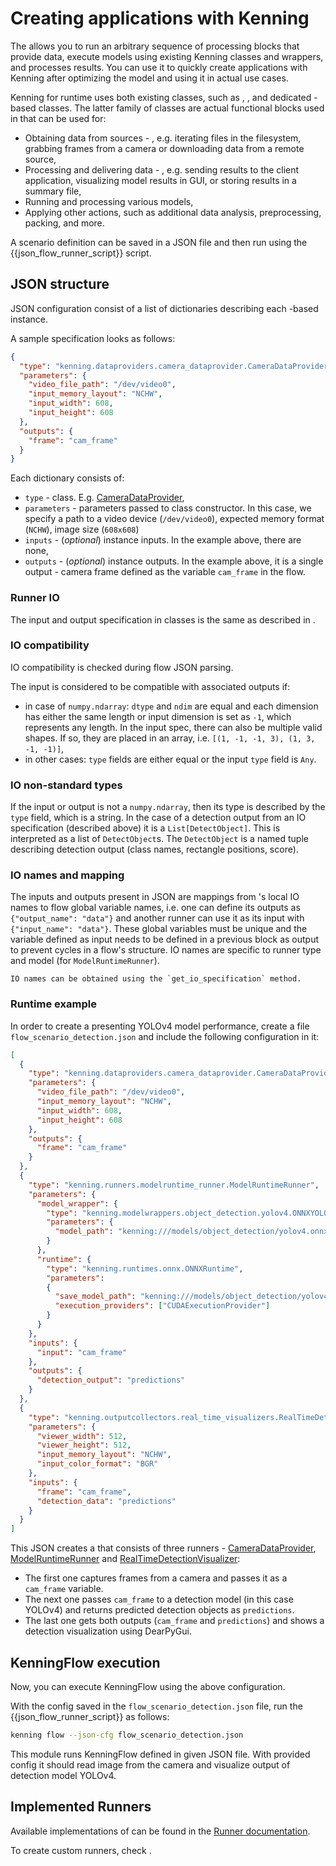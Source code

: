 # Creating applications with Kenning

The [](kenningflow-api) allows you to run an arbitrary sequence of processing blocks that provide data, execute models using existing Kenning classes and wrappers, and processes results.
You can use it to quickly create applications with Kenning after optimizing the model and using it in actual use cases.

Kenning for runtime uses both existing classes, such as [](modelwrapper-api), [](runtime-api), and dedicated [](runner-api)-based classes.
The latter family of classes are actual functional blocks used in [](kenningflow-api) that can be used for:

* Obtaining data from sources - [](dataprovider-api), e.g. iterating files in the filesystem, grabbing frames from a camera or downloading data from a remote source,
* Processing and delivering data - [](outputcollector-api), e.g. sending results to the client application, visualizing model results in GUI, or storing results in a summary file,
* Running and processing various models,
* Applying other actions, such as additional data analysis, preprocessing, packing, and more.

A [](kenningflow-api) scenario definition can be saved in a JSON file and then run using the {{json_flow_runner_script}} script.

## JSON structure

JSON configuration consist of a list of dictionaries describing each [](runner-api)-based instance.

A sample [](runner-api) specification looks as follows:

```json
{
  "type": "kenning.dataproviders.camera_dataprovider.CameraDataProvider",
  "parameters": {
    "video_file_path": "/dev/video0",
    "input_memory_layout": "NCHW",
    "input_width": 608,
    "input_height": 608
  },
  "outputs": {
    "frame": "cam_frame"
  }
}
```

Each [](runner-api) dictionary consists of:

* `type` - [](runner-api) class. E.g. [CameraDataProvider](https://github.com/antmicro/kenning/blob/main/kenning/dataproviders/camera_dataprovider.py),
* `parameters` - parameters passed to class constructor. In this case, we specify a path to a video device (`/dev/video0`), expected memory format (`NCHW`), image size (`608x608`)
* `inputs` - (*optional*) [](runner-api) instance inputs. In the example above, there are none,
* `outputs` - (*optional*) [](runner-api) instance outputs. In the example above, it is a single output - camera frame defined as the variable `cam_frame` in the flow.

### Runner IO

The input and output specification in [](runner-api) classes is the same as described in [](model-io-metadata).

### IO compatibility

IO compatibility is checked during flow JSON parsing.

The [](runner-api) input is considered to be compatible with associated outputs if:

* in case of `numpy.ndarray`: `dtype` and `ndim` are equal and each dimension has either the same length or input dimension is set as `-1`, which represents any length.
  In the input spec, there can also be multiple valid shapes. If so, they are placed in an array, i.e. `[(1, -1, -1, 3), (1, 3, -1, -1)]`,
* in other cases: `type` fields are either equal or the input `type` field is `Any`.

### IO non-standard types

If the input or output is not a `numpy.ndarray`, then its type is described by the `type` field, which is a string.
In the case of a detection output from an IO specification (described above) it is a `List[DetectObject]`.
This is interpreted as a list of `DetectObject`s.
The `DetectObject` is a named tuple describing detection output (class names, rectangle positions, score).

### IO names and mapping

The inputs and outputs present in JSON are mappings from [](runner-api)'s local IO names to flow global variable names, i.e. one [](runner-api) can define its outputs as `{"output_name": "data"}` and another runner can use it as its input with `{"input_name": "data"}`.
These global variables must be unique and the variable defined as input needs to be defined in a previous block as output to prevent cycles in a flow's structure.
[](runner-api) IO names are specific to runner type and model (for `ModelRuntimeRunner`).

```{note}
IO names can be obtained using the `get_io_specification` method.
```

### Runtime example

In order to create a [](kenningflow-api) presenting YOLOv4 model performance, create a file `flow_scenario_detection.json` and include the following configuration in it:

```json
[
  {
    "type": "kenning.dataproviders.camera_dataprovider.CameraDataProvider",
    "parameters": {
      "video_file_path": "/dev/video0",
      "input_memory_layout": "NCHW",
      "input_width": 608,
      "input_height": 608
    },
    "outputs": {
      "frame": "cam_frame"
    }
  },
  {
    "type": "kenning.runners.modelruntime_runner.ModelRuntimeRunner",
    "parameters": {
      "model_wrapper": {
        "type": "kenning.modelwrappers.object_detection.yolov4.ONNXYOLOV4",
        "parameters": {
          "model_path": "kenning:///models/object_detection/yolov4.onnx"
        }
      },
      "runtime": {
        "type": "kenning.runtimes.onnx.ONNXRuntime",
        "parameters":
        {
          "save_model_path": "kenning:///models/object_detection/yolov4.onnx",
          "execution_providers": ["CUDAExecutionProvider"]
        }
      }
    },
    "inputs": {
      "input": "cam_frame"
    },
    "outputs": {
      "detection_output": "predictions"
    }
  },
  {
    "type": "kenning.outputcollectors.real_time_visualizers.RealTimeDetectionVisualizer",
    "parameters": {
      "viewer_width": 512,
      "viewer_height": 512,
      "input_memory_layout": "NCHW",
      "input_color_format": "BGR"
    },
    "inputs": {
      "frame": "cam_frame",
      "detection_data": "predictions"
    }
  }
]
```

This JSON creates a [](kenningflow-api) that consists of three runners - [CameraDataProvider](https://github.com/antmicro/kenning/blob/main/kenning/dataproviders/camera_dataprovider.py), [ModelRuntimeRunner](https://github.com/antmicro/kenning/blob/main/kenning/runners/modelruntime_runner.py) and [RealTimeDetectionVisualizer](https://github.com/antmicro/kenning/blob/main/kenning/outputcollectors/real_time_visualizers.py):

* The first one captures frames from a camera and passes it as a `cam_frame` variable.
* The next one passes `cam_frame` to a detection model (in this case YOLOv4) and returns predicted detection objects as `predictions`.
* The last one gets both outputs (`cam_frame` and `predictions`) and shows a detection visualization using DearPyGui.

## KenningFlow execution

Now, you can execute KenningFlow using the above configuration.

With the config saved in the `flow_scenario_detection.json` file, run the {{json_flow_runner_script}} as follows:

```bash test-skip
kenning flow --json-cfg flow_scenario_detection.json
```

This module runs KenningFlow defined in given JSON file.
With provided config it should read image from the camera and visualize output of detection model YOLOv4.

## Implemented Runners

Available implementations of [](runner-api) can be found in the [Runner documentation](runner-api).

To create custom runners, check [](implementing-runner).
